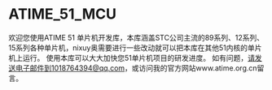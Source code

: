 ATIME_51_MCU
============
欢迎您使用ATIME 51 单片机开发库，本库涵盖STC公司主流的89系列、12系列、15系列各种单片机，nixuy奥需要进行一些改动就可以把本库在其他51内核的单片机上运行。
使用本库可以大大加快您51单片机项目的研发进度。
如有问题，请发送电子邮件到1018764394@qq.com，或访问我的官方网站www.atime.org.cn留言。
